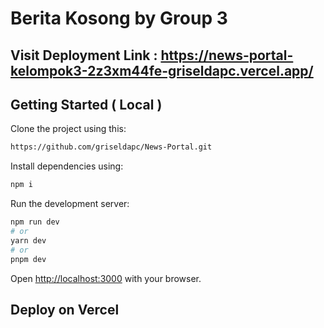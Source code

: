 # Berita Kosong by Group 3

## Visit Deployment Link :  https://news-portal-kelompok3-2z3xm44fe-griseldapc.vercel.app/

## Getting Started ( Local )

Clone the project using this:

```bash
https://github.com/griseldapc/News-Portal.git
```
Install dependencies using:

```bash
npm i
```

Run the development server:

```bash
npm run dev
# or
yarn dev
# or
pnpm dev
```

Open [http://localhost:3000](http://localhost:3000) with your browser.


## Deploy on Vercel

